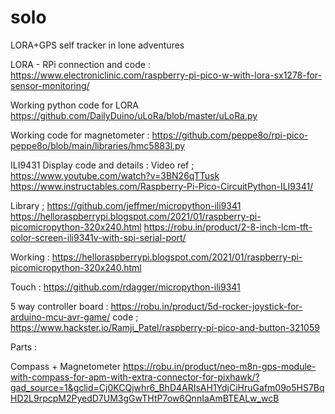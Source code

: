# solo
LORA+GPS self tracker in lone adventures


LORA - RPi connection and code :
https://www.electroniclinic.com/raspberry-pi-pico-w-with-lora-sx1278-for-sensor-monitoring/

Working python code for LORA 
https://github.com/DailyDuino/uLoRa/blob/master/uLoRa.py

Working code for magnetometer : 
https://github.com/peppe8o/rpi-pico-peppe8o/blob/main/libraries/hmc5883l.py


ILI9431 Display code and details : 
Video ref ; https://www.youtube.com/watch?v=3BN26qTTusk
https://www.instructables.com/Raspberry-Pi-Pico-CircuitPython-ILI9341/

Library ; https://github.com/jeffmer/micropython-ili9341
https://helloraspberrypi.blogspot.com/2021/01/raspberry-pi-picomicropython-320x240.html
https://robu.in/product/2-8-inch-lcm-tft-color-screen-ili9341v-with-spi-serial-port/

Working : https://helloraspberrypi.blogspot.com/2021/01/raspberry-pi-picomicropython-320x240.html

Touch : https://github.com/rdagger/micropython-ili9341



5 way controller board : 
https://robu.in/product/5d-rocker-joystick-for-arduino-mcu-avr-game/
code ; https://www.hackster.io/Ramji_Patel/raspberry-pi-pico-and-button-321059


Parts :

Compass + Magnetometer 
https://robu.in/product/neo-m8n-gps-module-with-compass-for-apm-with-extra-connector-for-pixhawk/?gad_source=1&gclid=Cj0KCQjwhr6_BhD4ARIsAH1YdjCiHruGafm09o5HS7BqHD2L9rpcpM2PyedD7UM3gGwTHtP7ow6QnnIaAmBTEALw_wcB